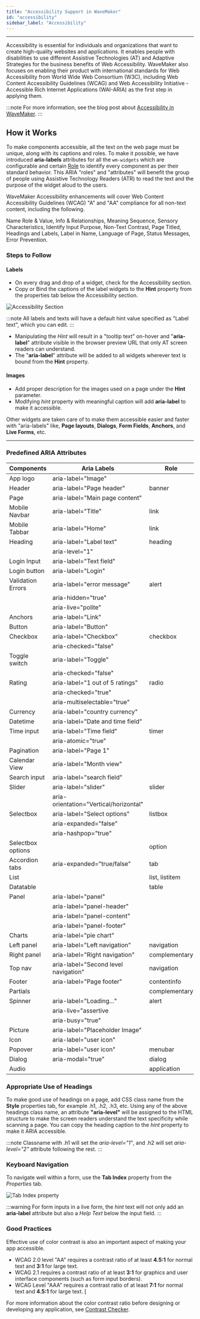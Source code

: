 ```yaml
---
title: "Accessibility Support in WaveMaker"
id: "accessibility"
sidebar_label: "Accessibility"
---
```

---

Accessibility is essential for individuals and organizations that want to create high-quality websites and applications. It enables people with disabilities to use different Assistive Technologies (AT) and Adaptive Strategies for the business benefits of Web Accessibility. WaveMaker also focuses on enabling their product with international standards for Web Accessibility from World Wide Web Consortium (W3C), including Web Content Accessibility Guidelines (WCAG) and Web Accessibility Initiative - Accessible Rich Internet Applications (WAI-ARIA) as the first step in applying them.

:::note
For more information, see the blog post about [Accessibility in WaveMaker](/learn/blog/2021/08/23/accessibility-feature).
:::

## How it Works

To make components accessible, all the text on the web page must be unique, along with its captions and roles. To make it possible, we have introduced **aria-labels** attributes for all the `wm-widgets` which are configurable and certain [Role](https://developer.mozilla.org/en-US/docs/Web/Accessibility/ARIA/Roles) to identify every component as per their standard behavior. This ARIA "roles" and "attributes" will benefit the group of people using Assistive Technology Readers (ATR) to read the text and the purpose of the widget aloud to the users.

WaveMaker Accessibility enhancements will cover Web Content Accessibility Guidelines (WCAG) "A" and "AA" compliance for all non-text content, including the following.

Name Role & Value, Info & Relationships, Meaning Sequence, Sensory Characteristics, Identify Input Purpose, Non-Text Contrast, Page Titled, Headings and Labels, Label in Name, Language of Page, Status Messages, Error Prevention.



### Steps to Follow

#### Labels

- On every drag and drop of a widget, check for the Accessibility section.
- Copy or Bind the captions of the label widgets to the **Hint** property from the properties tab below the Accessibility section.

![Accessibility Section](/learn/assets/accessibility-section.png)

:::note
All labels and texts will have a default hint value specified as "Label text", which you can edit.
:::

- Manipulating the *Hint* will result in a "tooltip text" on-hover and "**aria-label**" attribute visible in the browser preview URL that only AT screen readers can understand.
- The "**aria-label**" attribute will be added to all widgets wherever text is bound from the **Hint** property.

#### Images

- Add proper description for the images used on a page under the **Hint** parameter.
- Modifying *hint* property with meaningful caption will add **aria-label** to make it accessible.


Other widgets are taken care of to make them accessible easier and faster with "aria-labels" like, **Page layouts**, **Dialogs**, **Form Fields**, **Anchors**, and **Live Forms**, etc.



---

### Predefined ARIA Attributes


| Components | Aria Labels | Role |
| --- | --- | --- |
| App logo | aria-label="Image" |  |
| Header | aria-label="Page header" | banner |
| Page | aria-label="Main page content" |  |
| Mobile Navbar | aria-label="Title" | link |
| Mobile Tabbar | aria-label="Home" | link |
| Heading | aria-label="Label text" | heading |
|  | aria-level="1" | |
| Login Input | aria-label="Text field" |  |
| Login button | aria-label="Login" |  |
| Validation Errors | aria-label="error message" | alert |
|  | aria-hidden="true" | |
|  | aria-live="polite" | |
| Anchors | aria-label="Link" |  |
| Button | aria-label="Button" |  |
| Checkbox | aria-label="Checkbox" | checkbox |
|  | aria-checked="false" | |
| Toggle switch | aria-label="Toggle" |  |
|  | aria-checked="false" | |
| Rating | aria-label="1 out of 5 ratings" | radio |
|  | aria-checked="true" | |
|  | aria-multiselectable="true" | |
| Currency | aria-label="country currency" |  |
| Datetime | aria-label="Date and time field" |  |
| Time input | aria-label="Time field" | timer |
|  | aria-atomic="true" | |
| Pagination | aria-label="Page 1" |  |
| Calendar View | aria-label="Month view" |  |
| Search input | aria-label="search field" |  |
| Slider | aria-label="slider" | slider |
|  | aria-orientation="Vertical/horizontal" | |
| Selectbox | aria-label="Select options" | listbox |
|  | aria-expanded="false" | |
|  | aria-hashpop="true" | |
| Selectbox options |  | option |
| Accordion tabs | aria-expanded="true/false" | tab |
| List |  | list, listitem |
| Datatable |  | table |
| Panel | aria-label="panel" |  |
|  | aria-label="panel-header" | |
|  | aria-label="panel-content" | |
|  | aria-label="panel-footer" | |
| Charts | aria-label="pie chart" |  |
| Left panel | aria-label="Left navigation" | navigation |
| Right panel | aria-label="Right navigation" | complementary |
| Top nav | aria-label="Second level navigation" | navigation |
| Footer | aria-label="Page footer" | contentinfo |
| Partials |  | complementary |
| Spinner | aria-label="Loading..." | alert |
|  | aria-live="assertive | |
|  | aria-busy="true" | |
| Picture | aria-label="Placeholder Image" |  |
| Icon | aria-label="user icon" |  |
| Popover | aria-label="user icon" | menubar |
| Dialog | aria-modal="true" | dialog |
| Audio |  | application |




### Appropriate Use of Headings

To make good use of headings on a page, add CSS class name from the **Style** properties tab, for example .h1, .h2, .h3, etc. Using any of the above headings class name, an attribute **"aria-level"** will be assigned to the HTML structure to make the screen readers understand the text specificity while scanning a page. You can copy the heading caption to the *hint* property to make it ARIA accessible.


:::note
Classname with .h1 will set the *aria-level="1"*, and .h2 will set *aria-level="2"* attribute following the rest.
:::


### Keyboard Navigation

To navigate well within a form, use the **Tab Index** property from the *Properties* tab.

![Tab Index property](/learn/assets/tab-index-property.png)

:::warning
For form inputs in a live form, the *hint* text will not only add an **aria-label** attribute but also a *Help Text* below the input field.
:::



### Good Practices

Effective use of color contrast is also an important aspect of making your app accessible.

- WCAG 2.0 level "AA" requires a contrast ratio of at least **4.5:1** for normal text and **3:1** for large text.
- WCAG 2.1 requires a contrast ratio of at least **3:1** for graphics and user interface components (such as form input borders).
- WCAG Level "AAA" requires a contrast ratio of at least **7:1** for normal text and **4.5:1** for large text. [

For more information about the color contrast ratio before designing or developing any application, see [Contrast Checker](https://webaim.org/resources/contrastchecker/).

